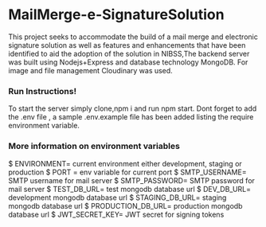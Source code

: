 # MailMerge-e-SignatureSolution
This project seeks to accommodate the build of a mail merge and electronic signature solution as well as features and enhancements that have been identified to aid the adoption of the solution  in NIBSS,The backend server was built using Nodejs+Express and database technology MongoDB. For image and file management Cloudinary was used.

### Run Instructions!
To start the server simply clone,npm i and run npm start.
Dont forget to add the .env file , a sample .env.example file has been added listing the require environment variable.


### More information on environment variables
$ ENVIRONMENT= current environment either development, staging or production
$ PORT = env variable for current port
$ SMTP_USERNAME= SMTP username for mail server
$ SMTP_PASSWORD= SMTP password for mail server
$ TEST_DB_URL= test mongodb database url
$ DEV_DB_URL= development mongodb database url
$ STAGING_DB_URL= staging mongodb database url
$ PRODUCTION_DB_URL= production mongodb database url
$ JWT_SECRET_KEY= JWT secret for signing tokens
